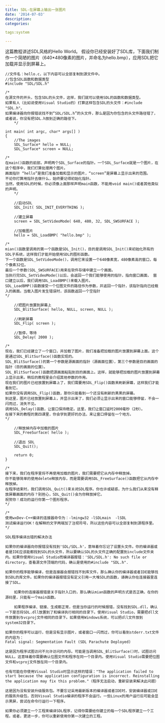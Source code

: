 ```yaml
---
title: SDL-在屏幕上输出一张图片
date: '2014-07-03'
description:
categories:

tags:system

---
```


这篇教程讲述SDL风格的Hello World。
假设你已经安装好了SDL库，下面我们制作一个简陋的图片（640*480像素的图片，并命名为hello.bmp），应用SDL把它加载并显示到屏幕上。
	 
	//文件名：hello.c，以下内容可以全部复制到源文件中。
	//包含SDL函数和数据类型
	#include "SDL/SDL.h"

	/*
	在源文件的开头，包含SDL的头文件，这样，我们就可以使用SDL的函数和数据类型。
	如果有人（比如说使用Visual Studio的）打算这样包含SDL的头文件：#include "SDL.h"。
	如果编译器向你报错说找不到“SDL/SDL.h”的头文件，那么是因为你包含的头文件路径错了，或者说，你没有把SDL.h放到正确的路径下。
        */
	
	int main( int argc, char* args[] )
	{
	    //The images
	    SDL_Surface* hello = NULL;
	    SDL_Surface* screen = NULL;

	/*
	在main()函数的前部，声明两个SDL_Surface的指针。一个SDL_Surface就是一个图片，在这个程序中，我们打算处理两个图片。
	画面指针 “hello”是我们准备加载和显示的图片，“screen”是屏幕上显示出来的范围。
	不论你打算用指针去做什么，始终要记得初始化指针。
	当然，使用SDL的时候，你必须像上面那样声明main函数，不能用void main()或者其他类似的声明。
        */

	    //启动SDL
	    SDL_Init( SDL_INIT_EVERYTHING );
	  
	    //建立屏幕
	    screen = SDL_SetVideoMode( 640, 480, 32, SDL_SWSURFACE );
	  
	    //加载图片
	    hello = SDL_LoadBMP( "hello.bmp" );

	/*
	mian()函数里调用的第一个函数是SDL_Init()，目的是调用SDL_Init()来初始化所有的SDL子系统，这样我们才能开始使用SDL的图形函数。
	下一个函数是SDL_SetVideoMode()，调用它来设置一个640像素宽，480像素高的窗口，每个像素32位。
	最后一个参数(SDL_SWSURFACE)用来在软件存储中建立一个画面。
	当执行完SDL_SetVideoMode()以后，会返回一个我们能够使用的指针，指向窗口画面， 窗口建立以后，我们调用SDL_LoadBMP()来载入图片。
	SDL_LoadBMP()函数接受一个位图文件的路径作为参数，并返回一个指针，该指针指向已经载入的画面。当载入图片发生错误时，该函数返回一个空指针
	*/

	    //把图片放置到屏幕上
	    SDL_BlitSurface( hello, NULL, screen, NULL );
	  
	    //刷新屏幕
	    SDL_Flip( screen );
	  
	    //暂停，等待
	    SDL_Delay( 2000 );

	/*
	现在，我们已经建立了一个窗口，并加载了图片，我们准备把加载的图片放置到屏幕上面。这个是通过SDL_BlitSurface()函数实现的。
	SDL_BlitSurface()的第一个参数是源画面的指针（源画面位置），第三个参数是目的画面的指针（目的画面的位置）。
	SDL_BlitSurface()函数把源画面粘贴到目的画面上。这样，就能够把加载的图片放置到屏幕上显示出来。稍后的教程里会介绍其他参数的作用。
	现在我们的图片已经放置到屏幕上了，我们需要用SDL_Flip()函数来刷新屏幕，这样我们才能看到它。
	如果你没有调用SDL_Flip()函数，那你只能看到一个还没有刷新的黑黑的屏幕。
	到这里，图片已经放置到屏幕上，并显示出来了，我们必须让显示出来的窗口能够停留，不会一闪而过，消失不见。
	调用SDL_Delay()函数，让窗口保持稳定。这里，我们让窗口延时2000毫秒（2秒）。
	在接下来的教程的第四课里，你会学到更好的办法，来让窗口停留在一个地方。
	*/

	    //释放掉内存中加载的图片
	    SDL_FreeSurface( hello );
	  
	    //退出 SDL
	    SDL_Quit();
	  
	    return 0;
	}

	/*
	接下来，我们在程序里将不再使用加载的图片，我们需要把它从内存中释放掉。
	你不能够简单的使用delete释放内存，而是需要调用SDL_FreeSurface()函数把它从内存中释放掉。
	在程序结束时，我们调用SDL_Quit()来关闭SDL程序。你也许或疑惑，为什么我们从来没有释放屏幕画面的内存？别担心，SDL_Quit()会为你释放掉它。
	祝贺你！成功的运行你第一个图形程序。
	*/

	/*
	使用wxDev-C++编译的连接器命令为：-lmingw32 -lSDLmain  -lSDL
	测试编译运行OK！在解释的文字两端加了注视符号，所以这些内容可以全部复制到源程序里。
	*/
	 
	SDL程序编译出错的解决办法

	如果你的编译器向你报错没有找到'SDL/SDL.h'，意味着你忘记了设置头文件。你的编译器或者是IDE应该能都找到SDL的头文件，所以要确认SDL的头文件正确的配置到include文件夹内。如果你使用Visual Studio而编译器报错：'SDL/SDL.h': No such file or directory，查看源文件顶端的代码，确认是使用的#include "SDL.h".

	如果你的程序能够编译，但是连接器会报错找不到库文件，那么确认你的编译器或者IDE能够找到SDL的库文件。如果你的编译器报错没有定义引用一大堆SDL的函数，请确认你在连接器里连接了SDL。

	    如果你的连接器报错是关于指针入口的，那么确认mian函数的声明方式是否正确，在你的源码里，只能有一个main函数。

	    如果程序编译、链接、生成都正常，但是当你运行的时候报错，没有找到SDL.dll，确认一下是否将SDL.dll放置到了和编译执行相同的目录下。使用Visual Studio，需要把dll文件放置到与vcproj文件相同的目录下。如果使用Windows系统，可以把dll文件放到system32目录下。

	如果你的程序可以运行，但是没有显示图片，或者窗口一闪而过，你可以看到stderr.txt文件的内容为：
	Fatal signal: Segmentation Fault (SDL Parachute Deployed)

	这是因为程序试图访问不允许访问的内存。可能是当调用SDL_BlitSurface()时，试图访问NULL。这意味着你需要确认位图文件和程序在同一个目录内。使用Visual Studio需要把位图文件和vcproj文件放在同一个目录内。

	也有可能在你使用Visual Studio时显示这样的错误："The application failed to start because the application configuration is incorrect. Reinstalling the application may fix this problem."（程序无法启动，重新安装来解决此问题）

	这是因为没有安装升级服务包。不要忘记采用最新版本的编译器或者IDE时，安装编译器或IDE的服务升级包，否则Visual Studio编译的程序不会运行。一些Linux的用户运行后可能会显示黑屏，尝试在命令行运行一下程序。

	如果你必须建立一个工程来编译SDL程序，记得你需要给你建立的每一个SDL程序建立一个工程。或者，更进一步，你可以重新使用你第一次建立的工程。



